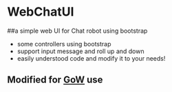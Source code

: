 # WebChatUI
##a simple web UI for Chat robot using bootstrap

* some controllers using bootstrap
* support input message and roll up and down
* easily understood code and modify it to your needs! 


## Modified for [GoW](https://github.com/aliPMPAINT/GoW) use
